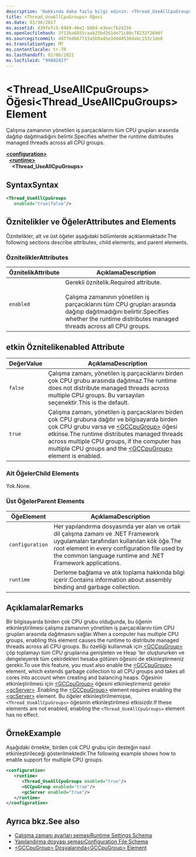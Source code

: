 ```yaml
---
description: 'Hakkında daha fazla bilgi edinin: <Thread_UseAllCpuGroups> öğesi'
title: <Thread_UseAllCpuGroups> Öğesi
ms.date: 03/30/2017
ms.assetid: d30fe7c5-8469-46e2-b804-e3eec7b24256
ms.openlocfilehash: 3f11ba6855caab25bd261de71c80c78232f2690f
ms.sourcegitcommit: ddf7edb67715a5b9a45e3dd44536dabc153c1de0
ms.translationtype: MT
ms.contentlocale: tr-TR
ms.lasthandoff: 02/06/2021
ms.locfileid: "99802417"
---
```

# <a name="thread_useallcpugroups-element"></a><span data-ttu-id="83dbd-103">\<Thread_UseAllCpuGroups> Öğesi</span><span class="sxs-lookup"><span data-stu-id="83dbd-103">\<Thread_UseAllCpuGroups> Element</span></span>

<span data-ttu-id="83dbd-104">Çalışma zamanının yönetilen iş parçacıklarını tüm CPU grupları arasında dağıtıp dağıtmadığını belirtir.</span><span class="sxs-lookup"><span data-stu-id="83dbd-104">Specifies whether the runtime distributes managed threads across all CPU groups.</span></span>

[**\<configuration>**](../configuration-element.md)\
&nbsp;&nbsp;[**\<runtime>**](runtime-element.md)\
&nbsp;&nbsp;&nbsp;&nbsp;**\<Thread_UseAllCpuGroups>**  

## <a name="syntax"></a><span data-ttu-id="83dbd-105">Syntax</span><span class="sxs-lookup"><span data-stu-id="83dbd-105">Syntax</span></span>

```xml
<Thread_UseAllCpuGroups
   enabled="true|false"/>
```

## <a name="attributes-and-elements"></a><span data-ttu-id="83dbd-106">Öznitelikler ve Öğeler</span><span class="sxs-lookup"><span data-stu-id="83dbd-106">Attributes and Elements</span></span>

<span data-ttu-id="83dbd-107">Öznitelikler, alt ve üst öğeler aşağıdaki bölümlerde açıklanmaktadır.</span><span class="sxs-lookup"><span data-stu-id="83dbd-107">The following sections describe attributes, child elements, and parent elements.</span></span>

### <a name="attributes"></a><span data-ttu-id="83dbd-108">Öznitelikler</span><span class="sxs-lookup"><span data-stu-id="83dbd-108">Attributes</span></span>

|<span data-ttu-id="83dbd-109">Öznitelik</span><span class="sxs-lookup"><span data-stu-id="83dbd-109">Attribute</span></span>|<span data-ttu-id="83dbd-110">Açıklama</span><span class="sxs-lookup"><span data-stu-id="83dbd-110">Description</span></span>|
|---------------|-----------------|
|`enabled`|<span data-ttu-id="83dbd-111">Gerekli öznitelik.</span><span class="sxs-lookup"><span data-stu-id="83dbd-111">Required attribute.</span></span><br /><br /> <span data-ttu-id="83dbd-112">Çalışma zamanının yönetilen iş parçacıklarını tüm CPU grupları arasında dağıtıp dağıtmadığını belirtir.</span><span class="sxs-lookup"><span data-stu-id="83dbd-112">Specifies whether the runtime distributes managed threads across all CPU groups.</span></span>|

## <a name="enabled-attribute"></a><span data-ttu-id="83dbd-113">etkin Öznitelik</span><span class="sxs-lookup"><span data-stu-id="83dbd-113">enabled Attribute</span></span>

|<span data-ttu-id="83dbd-114">Değer</span><span class="sxs-lookup"><span data-stu-id="83dbd-114">Value</span></span>|<span data-ttu-id="83dbd-115">Açıklama</span><span class="sxs-lookup"><span data-stu-id="83dbd-115">Description</span></span>|
|-----------|-----------------|
|`false`|<span data-ttu-id="83dbd-116">Çalışma zamanı, yönetilen iş parçacıklarını birden çok CPU grubu arasında dağıtmaz.</span><span class="sxs-lookup"><span data-stu-id="83dbd-116">The runtime does not distribute managed threads across multiple CPU groups.</span></span> <span data-ttu-id="83dbd-117">Bu varsayılan seçenektir.</span><span class="sxs-lookup"><span data-stu-id="83dbd-117">This is the default.</span></span>|
|`true`|<span data-ttu-id="83dbd-118">Çalışma zamanı, yönetilen iş parçacıklarını birden çok CPU grubuna dağıtır ve bilgisayarda birden çok CPU grubu varsa ve [\<GCCpuGroup>](gccpugroup-element.md) öğesi etkinse.</span><span class="sxs-lookup"><span data-stu-id="83dbd-118">The runtime distributes managed threads across multiple CPU groups, if the computer has multiple CPU groups and the [\<GCCpuGroup>](gccpugroup-element.md) element is enabled.</span></span>|

### <a name="child-elements"></a><span data-ttu-id="83dbd-119">Alt Öğeler</span><span class="sxs-lookup"><span data-stu-id="83dbd-119">Child Elements</span></span>

<span data-ttu-id="83dbd-120">Yok.</span><span class="sxs-lookup"><span data-stu-id="83dbd-120">None.</span></span>

### <a name="parent-elements"></a><span data-ttu-id="83dbd-121">Üst Öğeler</span><span class="sxs-lookup"><span data-stu-id="83dbd-121">Parent Elements</span></span>

|<span data-ttu-id="83dbd-122">Öğe</span><span class="sxs-lookup"><span data-stu-id="83dbd-122">Element</span></span>|<span data-ttu-id="83dbd-123">Açıklama</span><span class="sxs-lookup"><span data-stu-id="83dbd-123">Description</span></span>|
|-------------|-----------------|
|`configuration`|<span data-ttu-id="83dbd-124">Her yapılandırma dosyasında yer alan ve ortak dil çalışma zamanı ve .NET Framework uygulamaları tarafından kullanılan kök öğe.</span><span class="sxs-lookup"><span data-stu-id="83dbd-124">The root element in every configuration file used by the common language runtime and .NET Framework applications.</span></span>|
|`runtime`|<span data-ttu-id="83dbd-125">Derleme bağlama ve atık toplama hakkında bilgi içerir.</span><span class="sxs-lookup"><span data-stu-id="83dbd-125">Contains information about assembly binding and garbage collection.</span></span>|

## <a name="remarks"></a><span data-ttu-id="83dbd-126">Açıklamalar</span><span class="sxs-lookup"><span data-stu-id="83dbd-126">Remarks</span></span>

<span data-ttu-id="83dbd-127">Bir bilgisayarda birden çok CPU grubu olduğunda, bu öğenin etkinleştirilmesi çalışma zamanının yönetilen iş parçacıklarını tüm CPU grupları arasında dağıtmasını sağlar.</span><span class="sxs-lookup"><span data-stu-id="83dbd-127">When a computer has multiple CPU groups, enabling this element causes the runtime to distribute managed threads across all CPU groups.</span></span> <span data-ttu-id="83dbd-128">Bu özelliği kullanmak için [\<GCCpuGroup>](gccpugroup-element.md) çöp toplamayı tüm CPU gruplarına genişleten ve Heap 'ler oluştururken ve dengeleyerek tüm çekirdekleri hesaba götüren öğesini de etkinleştirmeniz gerekir.</span><span class="sxs-lookup"><span data-stu-id="83dbd-128">To use this feature, you must also enable the [\<GCCpuGroup>](gccpugroup-element.md) element, which extends garbage collection to all CPU groups and takes all cores into account when creating and balancing heaps.</span></span> <span data-ttu-id="83dbd-129">Öğesinin etkinleştirilmesi için [\<GCCpuGroup>](gccpugroup-element.md) öğesini etkinleştirmeniz gerekir [\<gcServer>](gcserver-element.md) .</span><span class="sxs-lookup"><span data-stu-id="83dbd-129">Enabling the [\<GCCpuGroup>](gccpugroup-element.md) element requires enabling the [\<gcServer>](gcserver-element.md) element.</span></span> <span data-ttu-id="83dbd-130">Bu öğeler etkinleştirilmemişse, `<Thread_UseAllCpuGroups>` öğesinin etkinleştirilmesi etkisizdir.</span><span class="sxs-lookup"><span data-stu-id="83dbd-130">If these elements are not enabled, enabling the `<Thread_UseAllCpuGroups>` element has no effect.</span></span>

## <a name="example"></a><span data-ttu-id="83dbd-131">Örnek</span><span class="sxs-lookup"><span data-stu-id="83dbd-131">Example</span></span>

<span data-ttu-id="83dbd-132">Aşağıdaki örnekte, birden çok CPU grubu için desteğin nasıl etkinleştirileceği gösterilmektedir.</span><span class="sxs-lookup"><span data-stu-id="83dbd-132">The following example shows how to enable support for multiple CPU groups.</span></span>

```xml
<configuration>
   <runtime>
      <Thread_UseAllCpuGroups enabled="true"/>
      <GCCpuGroup enabled="true"/>
      <gcServer enabled="true"/>
   </runtime>
</configuration>
```

## <a name="see-also"></a><span data-ttu-id="83dbd-133">Ayrıca bkz.</span><span class="sxs-lookup"><span data-stu-id="83dbd-133">See also</span></span>

- [<span data-ttu-id="83dbd-134">Çalışma zamanı ayarları şeması</span><span class="sxs-lookup"><span data-stu-id="83dbd-134">Runtime Settings Schema</span></span>](index.md)
- [<span data-ttu-id="83dbd-135">Yapılandırma dosyası şeması</span><span class="sxs-lookup"><span data-stu-id="83dbd-135">Configuration File Schema</span></span>](../index.md)
- [<span data-ttu-id="83dbd-136">\<GCCpuGroup> Dosyalarında</span><span class="sxs-lookup"><span data-stu-id="83dbd-136">\<GCCpuGroup> Element</span></span>](gccpugroup-element.md)
